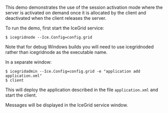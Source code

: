 This demo demonstrates the use of the session activation mode where
the server is activated on demand once it is allocated by the client
and deactivated when the client releases the server.

To run the demo, first start the IceGrid service:
```
$ icegridnode --Ice.Config=config.grid
```
Note that for debug Windows builds you will need to use icegridnoded
rather than icegridnode as the executable name.

In a separate window:
```
$ icegridadmin --Ice.Config=config.grid -e "application add application.xml"
$ client
```
This will deploy the application described in the file
`application.xml` and start the client.

Messages will be displayed in the IceGrid service window.
